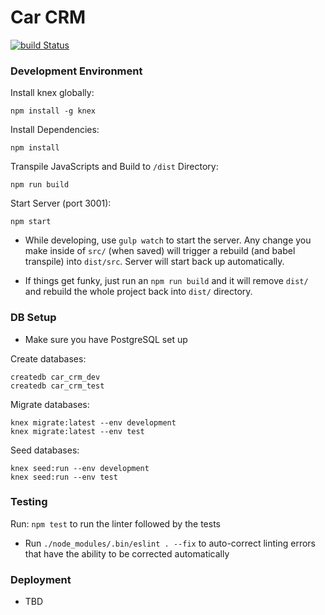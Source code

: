 # Car CRM

[![build Status](https://travis-ci.org/bradford-hamilton/car-crm-server.svg?branch=master)](https://travis-ci.org/bradford-hamilton/car-crm-server)

### Development Environment
Install knex globally:
```
npm install -g knex
```

Install Dependencies:
```
npm install
```

Transpile JavaScripts and Build to `/dist` Directory:
```
npm run build
```

Start Server (port 3001):
```
npm start
```

- While developing, use `gulp watch` to start the server. Any change you make inside of `src/` (when saved) will trigger a rebuild (and babel transpile) into `dist/src`. Server will start back up automatically.

- If things get funky, just run an `npm run build` and it will remove `dist/` and rebuild the whole project back into `dist/` directory.

### DB Setup
- Make sure you have PostgreSQL set up

Create databases:
```
createdb car_crm_dev
createdb car_crm_test
```

Migrate databases:
```
knex migrate:latest --env development
knex migrate:latest --env test

```

Seed databases:
```
knex seed:run --env development
knex seed:run --env test

```

### Testing
Run: `npm test` to run the linter followed by the tests
 - Run `./node_modules/.bin/eslint . --fix` to auto-correct linting errors that have the ability to be corrected automatically

### Deployment
- TBD
